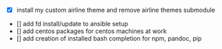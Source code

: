 * [x] install my custom airline theme and remove airline themes submodule
- [] add fd install/update to ansible setup
- [] add centos packages for centos machines at work
- [] add creation of installed bash completion for npm, pandoc, pip
